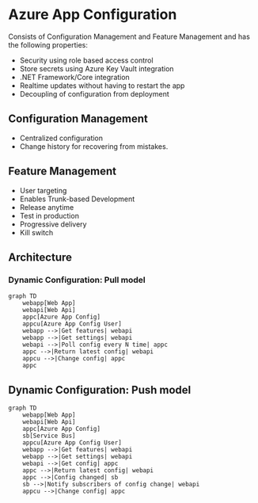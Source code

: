 # Azure App Configuration
Consists of Configuration Management and Feature Management and has the following properties:
- Security using role based access control
- Store secrets using Azure Key Vault integration
- .NET Framework/Core integration
- Realtime updates without having to restart the app
- Decoupling of configuration from deployment

## Configuration Management
- Centralized configuration
- Change history for recovering from mistakes.

## Feature Management
- User targeting
- Enables Trunk-based Development
- Release anytime
- Test in production
- Progressive delivery
- Kill switch

## Architecture

### Dynamic Configuration: Pull model
``` mermaid
graph TD
    webapp[Web App]
    webapi[Web Api]
    appc[Azure App Config]
    appcu[Azure App Config User]
    webapp -->|Get features| webapi
    webapp -->|Get settings| webapi
    webapi -->|Poll config every N time| appc
    appc -->|Return latest config| webapi
    appcu -->|Change config| appc
    appc

```

## Dynamic Configuration: Push model
``` mermaid
graph TD
    webapp[Web App]
    webapi[Web Api]
    appc[Azure App Config]
    sb[Service Bus]
    appcu[Azure App Config User]
    webapp -->|Get features| webapi
    webapp -->|Get settings| webapi
    webapi -->|Get config| appc
    appc -->|Return latest config| webapi
    appc -->|Config changed| sb
    sb -->|Notify subscribers of config change| webapi
    appcu -->|Change config| appc

```